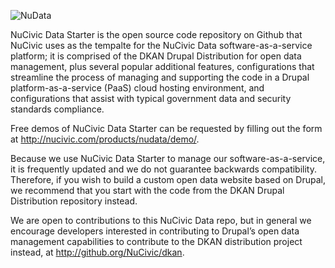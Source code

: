 
![NuData](http://f.cl.ly/items/1k0q1z1D0d2x173P0F24/data-sm.png)

NuCivic Data Starter is the open source code repository on Github that NuCivic uses as the tempalte for the NuCivic Data software-as-a-service platform; it is comprised of the DKAN Drupal Distribution for open data management, plus several popular additional features, configurations that streamline the process of managing and supporting the code in a Drupal platform-as-a-service (PaaS) cloud hosting environment, and configurations that assist with typical government data and security standards compliance.

Free demos of NuCivic Data Starter can be requested by filling out the form at http://nucivic.com/products/nudata/demo/.

Because we use NuCivic Data Starter to manage our software-as-a-service, it is frequently updated and we do not guarantee backwards compatibility.   Therefore, if you wish to build a custom open data website based on Drupal, we recommend that you start with the code from the DKAN Drupal Distribution repository instead.

We are open to contributions to this NuCivic Data repo, but in general we encourage developers interested in contributing to Drupal’s open data management capabilities to contribute to the DKAN distribution project instead, at http://github.org/NuCivic/dkan.
